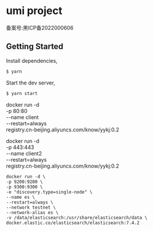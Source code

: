 # umi project

备案号:黑ICP备2022000606

## Getting Started

Install dependencies,

```bash
$ yarn
```

Start the dev server,

```bash
$ yarn start
```

docker run -d \
    -p 80:80 \
    --name client \
    --restart=always \
    registry.cn-beijing.aliyuncs.com/know/yykj:0.2


docker run -d \
    -p 443:443 \
    --name client2 \
    --restart=always \
    registry.cn-beijing.aliyuncs.com/know/yykj:0.2


    docker run -d \
    -p 9200:9200 \
    -p 9300:9300 \
    -e "discovery.type=single-node" \
    --name es \
    --restart=always \
    --network testnet \
    --network-alias es \
    -v /data/elasticsearch:/usr/share/elasticsearch/data \
    docker.elastic.co/elasticsearch/elasticsearch:7.4.2
